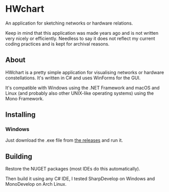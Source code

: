 # HWchart
An application for sketching networks or hardware relations.

Keep in mind that this application was made years ago and is not written very nicely or efficiently. Needless to say it does not reflect my current coding practices and is kept for archival reasons.

## About

HWchart is a pretty simple application for visualising networks or hardware constellations. It's written in C# and uses WinForms for the GUI. 

It's compatible with Windows using the .NET Framework and macOS and Linux (and probably also other UNIX-like operating systems) using the Mono Framework.

## Installing

### Windows

Just download the .exe file from [the releases](https://github.com/fyr77/HWchart/releases) and run it.

## Building

Restore the NUGET packages (most IDEs do this automatically).

Then build it using any C# IDE, I tested SharpDevelop on Windows and MonoDevelop on Arch Linux.
